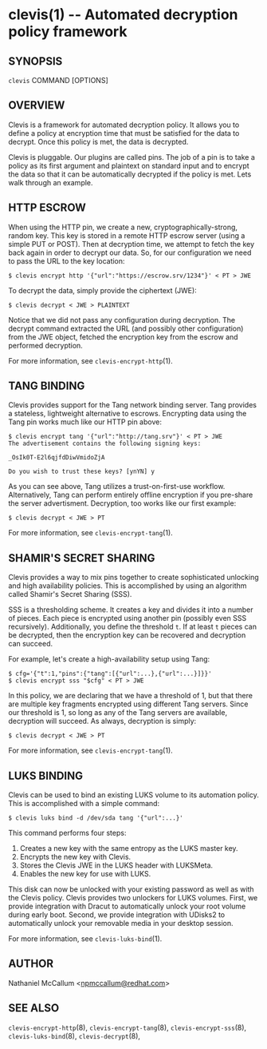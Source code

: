 clevis(1) -- Automated decryption policy framework
==================================================

## SYNOPSIS

`clevis` COMMAND [OPTIONS]

## OVERVIEW

Clevis is a framework for automated decryption policy. It allows you to define
a policy at encryption time that must be satisfied for the data to decrypt.
Once this policy is met, the data is decrypted.

Clevis is pluggable. Our plugins are called pins. The job of a pin is to
take a policy as its first argument and plaintext on standard input and to
encrypt the data so that it can be automatically decrypted if the policy is
met. Lets walk through an example.

## HTTP ESCROW

When using the HTTP pin, we create a new, cryptographically-strong, random key.
This key is stored in a remote HTTP escrow server (using a simple PUT or POST).
Then at decryption time, we attempt to fetch the key back again in order to
decrypt our data. So, for our configuration we need to pass the URL to the key
location:

    $ clevis encrypt http '{"url":"https://escrow.srv/1234"}' < PT > JWE

To decrypt the data, simply provide the ciphertext (JWE):

    $ clevis decrypt < JWE > PLAINTEXT

Notice that we did not pass any configuration during decryption. The decrypt
command extracted the URL (and possibly other configuration) from the JWE
object, fetched the encryption key from the escrow and performed decryption.

For more information, see `clevis-encrypt-http`(1).

## TANG BINDING

Clevis provides support for the Tang network binding server. Tang provides
a stateless, lightweight alternative to escrows. Encrypting data using the Tang
pin works much like our HTTP pin above:

    $ clevis encrypt tang '{"url":"http://tang.srv"}' < PT > JWE
    The advertisement contains the following signing keys:

    _OsIk0T-E2l6qjfdDiwVmidoZjA

    Do you wish to trust these keys? [ynYN] y

As you can see above, Tang utilizes a trust-on-first-use workflow.
Alternatively, Tang can perform entirely offline encryption if you pre-share
the server advertisment. Decryption, too works like our first example:

    $ clevis decrypt < JWE > PT

For more information, see `clevis-encrypt-tang`(1).

## SHAMIR'S SECRET SHARING

Clevis provides a way to mix pins together to create sophisticated unlocking
and high availability policies. This is accomplished by using an algorithm
called Shamir's Secret Sharing (SSS).

SSS is a thresholding scheme. It creates a key and divides it into a number of
pieces. Each piece is encrypted using another pin (possibly even SSS
recursively). Additionally, you define the threshold `t`. If at least `t`
pieces can be decrypted, then the encryption key can be recovered and
decryption can succeed.

For example, let's create a high-availability setup using Tang:

    $ cfg='{"t":1,"pins":{"tang":[{"url":...},{"url":...}]}}'
    $ clevis encrypt sss "$cfg" < PT > JWE

In this policy, we are declaring that we have a threshold of 1, but that there
are multiple key fragments encrypted using different Tang servers. Since our
threshold is 1, so long as any of the Tang servers are available, decryption
will succeed. As always, decryption is simply:

    $ clevis decrypt < JWE > PT

For more information, see `clevis-encrypt-tang`(1).

## LUKS BINDING

Clevis can be used to bind an existing LUKS volume to its automation policy.
This is accomplished with a simple command:

    $ clevis luks bind -d /dev/sda tang '{"url":...}'

This command performs four steps:

1. Creates a new key with the same entropy as the LUKS master key.
2. Encrypts the new key with Clevis.
3. Stores the Clevis JWE in the LUKS header with LUKSMeta.
4. Enables the new key for use with LUKS.

This disk can now be unlocked with your existing password as well as with
the Clevis policy. Clevis provides two unlockers for LUKS volumes. First,
we provide integration with Dracut to automatically unlock your root volume
during early boot. Second, we provide integration with UDisks2 to
automatically unlock your removable media in your desktop session.

For more information, see `clevis-luks-bind`(1).

## AUTHOR

Nathaniel McCallum &lt;npmccallum@redhat.com&gt;

## SEE ALSO

`clevis-encrypt-http`(8),
`clevis-encrypt-tang`(8),
`clevis-encrypt-sss`(8),
`clevis-luks-bind`(8),
`clevis-decrypt`(8),

